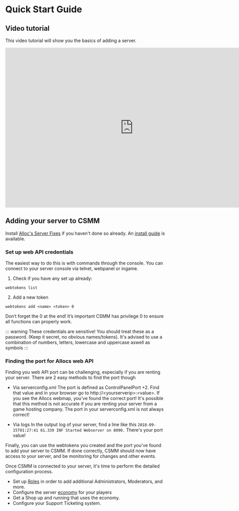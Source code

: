 # Quick Start Guide

## Video tutorial

This video tutorial will show you the basics of adding a server.

<div align=center>
    <iframe width="800" height="500" src="https://www.youtube.com/embed/vOXqe7PYti4" frameborder="0" allow="autoplay; encrypted-media" allowfullscreen></iframe>
</div>

## Adding your server to CSMM

Install [Alloc's Server Fixes](https://7dtd.illy.bz/wiki/Server%20fixes) if you haven't done so already. An [install guide](/en/CSMM/allocs.html) is available.

### Set up web API credentials

The easiest way to do this is with commands through the console. You can connect to your server console via telnet, webpanel or ingame.

1. Check if you have any set up already:

`webtokens list`

2. Add a new token

`webtokens add <name> <token> 0`

Don’t forget the 0 at the end! It’s important CSMM has privilege 0 to ensure all functions can properly work.

::: warning These credentials are sensitive! You should treat these as a password. (Keep it secret, no obvious names/tokens). It's advised to use a combination of numbers, letters, lowercase and uppercase aswell as symbols
:::

### Finding the port for Allocs web API

Finding you web API port can be challenging, especially if you are renting your server. There are 2 easy methods to find the port though

- Via serverconfig.xml
  The port is defined as ControlPanelPort +2. Find that value and in your browser go to http://\<yourserverip\>:\<value\>. If you see the Allocs webmap, you've found the correct port! It's possible that this method is not accurate if you are renting your server from a game hosting company. The port in your serverconfig.xml is not always correct!

- Via logs
  In the output log of your server, find a line like this `2018-09-15T01:27:41 61.339 INF Started Webserver on 8090.` There's your port value!

Finally, you can use the webtokens you created and the port you've found to add your server to CSMM. If done correctly, CSMM should now have access to your server, and be monitoring for changes and other events.

Once CSMM is connected to your server, it's time to perform the detailed configuration process.

- Set up [Roles](https://docs.csmm.app/en/CSMM/roles.html) in order to add additional Administrators, Moderators, and more.
- Configure the server [economy](/en/CSMM/economy.html) for your players
- Get a Shop up and running that uses the economy.
- Configure your Support Ticketing system.
